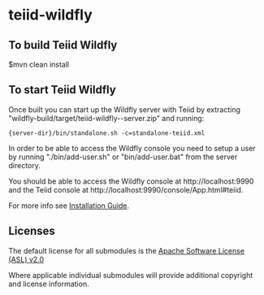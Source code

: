 teiid-wildfly
=====

## To build Teiid Wildfly

$mvn clean install

## To start Teiid Wildfly

Once built you can start up the Wildfly server with Teiid by extracting "wildfly-build/target/teiid-wildfly-<version>-server.zip" and running:

    {server-dir}/bin/standalone.sh -c=standalone-teiid.xml

In order to be able to access the Wildfly console you need to setup a user by running "./bin/add-user.sh" or "bin/add-user.bat" from the server directory.

You should be able to access the Wildfly console at http://localhost:9990 and the Teiid console at http://localhost:9990/console/App.html#teiid.

For more info see [Installation Guide](http://teiid.github.io/teiid-documents/master/content/admin/Installation_Guide.html).

Licenses
-------

The default license for all submodules is the [Apache Software License (ASL) v2.0][1]

Where applicable individual submodules will provide additional copyright and license information.

[1]: view-source:https://www.apache.org/licenses/LICENSE-2.0
